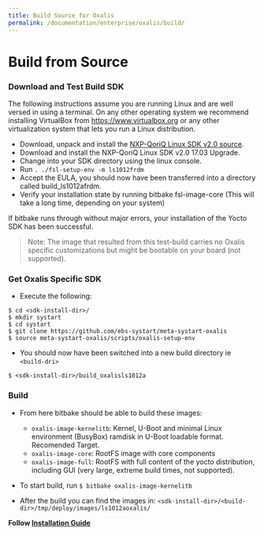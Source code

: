 ```yaml
---
title: Build Source for Oxalis
permalink: /documentation/enterprise/oxalis/build/
---
```


# Build from Source

### Download and Test Build SDK
The following instructions assume you are running Linux and are well versed in using a terminal.
On any other operating system we recommend installing VirtualBox from
https://www.virtualbox.org or any other virtualization system that lets you run a Linux
distribution.

- Download, unpack and install the [NXP-QoriQ Linux SDK v2.0 source](https://www.nxp.com/support/developer-resources/run-time-software/linux-software-and-development-tools/linux-sdk-for-qoriq-processors:SDKLINUX).
- Download and install the NXP-QoriQ Linux SDK v2.0 17.03 Upgrade.
- Change into your SDK directory using the linux console.
- Run ```. ./fsl-setup-env -m ls1012frdm```
- Accept the EULA, you should now have been transferred into a directory called build_ls1012afrdm.
- Verify your installation state by running bitbake fsl-image-core (This will take a long time, depending on your system)

If bitbake runs through without major errors, your installation of the Yocto SDK has been
successful.

> Note: The image that resulted from this test-build carries no Oxalis specific customizations but might
be bootable on your board (not supported).


### Get Oxalis Specific SDK
- Execute the following:
```
$ cd <sdk-install-dir>/
$ mkdir systart
$ cd systart
$ git clone https://github.com/ebs-systart/meta-systart-oxalis
$ source meta-systart-oxalis/scripts/oxalis-setup-env
```
- You should now have been switched into a new build directory ie ```<build-dri>```
```
$ <sdk-install-dir>/build_oxalisls1012a
```

### Build
- From here bitbake should be able to build these images:
  - ```oxalis-image-kernelitb```: Kernel, U-Boot and minimal Linux environment (BusyBox) ramdisk in U-Boot loadable format. Recomended Target.
  - ```oxalis-image-core```: RootFS image with core components
  - ```oxalis-image-full```: RootFS with full content of the yocto distribution, including GUI (very large, extreme build times, not supported).

- To start build, run ```$ bitbake oxalis-image-kernelitb```

- After the build you can find the images in:
```<sdk-install-dir>/<build-dir>/tmp/deploy/images/ls1012aoxalis/```

**Follow [Installation Guide](../installation/)**
